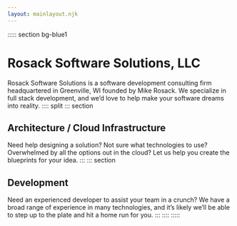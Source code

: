 ```yaml
---
layout: mainlayout.njk
---
```

::::: section bg-blue1
# Rosack Software Solutions, LLC

Rosack Software Solutions is a software development consulting firm headquartered in Greenville, WI founded by Mike Rosack. We specialize in full stack development, and we’d love to help make your software dreams into reality.
:::: split
::: section
## Architecture / Cloud Infrastructure

Need help designing a solution? Not sure what technologies to use? Overwhelmed by all the options out in the cloud? Let us help you create the blueprints for your idea.
:::
::: section
## Development

Need an experienced developer to assist your team in a crunch? We have a broad range of experience in many technologies, and it’s likely we’ll be able to step up to the plate and hit a home run for you.
:::
::::
:::::